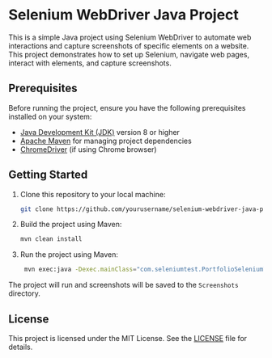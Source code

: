 # Selenium WebDriver Java Project

This is a simple Java project using Selenium WebDriver to automate web interactions and capture screenshots of specific elements on a website. This project demonstrates how to set up Selenium, navigate web pages, interact with elements, and capture screenshots.

## Prerequisites

Before running the project, ensure you have the following prerequisites installed on your system:

- [Java Development Kit (JDK)](https://www.oracle.com/java/technologies/javase-downloads.html) version 8 or higher
- [Apache Maven](https://maven.apache.org/download.cgi) for managing project dependencies
- [ChromeDriver](https://sites.google.com/chromium.org/driver/) (if using Chrome browser)

## Getting Started

1. Clone this repository to your local machine:

   ```bash
   git clone https://github.com/yourusername/selenium-webdriver-java-project.git
    ```
   
2. Build the project using Maven:

   ```bash
   mvn clean install
   ```
   
3. Run the project using Maven:

   ```bash
    mvn exec:java -Dexec.mainClass="com.seleniumtest.PortfolioSeleniumTest"
    ```
   
The project will run and screenshots will be saved to the `Screenshots` directory.


## License

This project is licensed under the MIT License. See the [LICENSE](LICENSE) file for details.